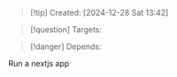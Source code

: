 
>[!tip] Created: [2024-12-28 Sat 13:42]

>[!question] Targets: 

>[!danger] Depends: 

Run a nextjs app 